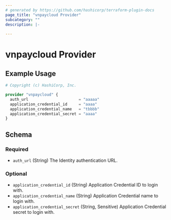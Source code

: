 ```yaml
---
# generated by https://github.com/hashicorp/terraform-plugin-docs
page_title: "vnpaycloud Provider"
subcategory: ""
description: |-
  
---
```


# vnpaycloud Provider



## Example Usage

```terraform
# Copyright (c) HashiCorp, Inc.

provider "vnpaycloud" {
  auth_url                      = "aaaaa"
  application_credential_id     = "aaaa"
  application_credential_name   = "tbbbb"
  application_credential_secret = "aaaa"
}
```

<!-- schema generated by tfplugindocs -->
## Schema

### Required

- `auth_url` (String) The Identity authentication URL.

### Optional

- `application_credential_id` (String) Application Credential ID to login with.
- `application_credential_name` (String) Application Credential name to login with.
- `application_credential_secret` (String, Sensitive) Application Credential secret to login with.
